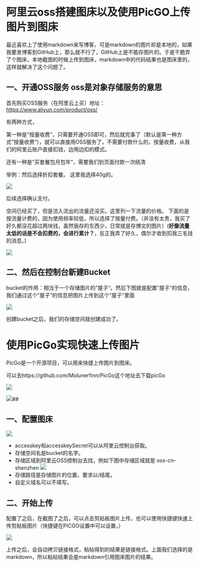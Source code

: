 # 阿里云oss搭建图床以及使用PicGO上传图片到图床



最近喜欢上了使用markdown来写博客，可是markdown的图片却是本地的，如果我要发博客到GitHub上，那么就不行了，GitHub上是不能存图片的。于是干脆弄了个图床，本地截图的时候上传到图床，markdown中的代码结果也是图床里的，这样就解决了这个问题了。

## 一、开通OSS服务    oss是对象存储服务的意思

   首先购买OSS服务（在阿里云上买）地址：https://www.aliyun.com/product/oss/

有两种方式，

第一种是”按量收费“，只需要开通OSS即可，然后就完事了（默认是第一种方式”按量收费“），就可以直接用OSS服务了，不需要付款什么的，按量收费，从我们的阿里云账户直接扣钱，边用边扣的模式。

还有一种是”买套餐包月包年“，需要我们到页面付款一次结清

举例：然后选择折扣套餐。
这里我选择40g的。

![](https://javaalliance.oss-cn-shenzhen.aliyuncs.com/img/20190423230307.png)

后续选择确认支付。



空间已经买了，但是流入流出的流量还没买。这里列一下流量的价格。
下面的是按流量计费的，因为使用频率较低，所以选择了按量付费。（并没有太贵，我买了好久都没花超过两块钱，虽然我存的东西少，日常就是存博文的图片）(**好像流量太低的话是不会扣费的，会进行累计？**，反正我弄了好久，偶尔才收到扣我三毛钱的消息。)

![](https://javaalliance.oss-cn-shenzhen.aliyuncs.com/img/20190423230532.png)



## 二、然后在控制台新建Bucket

bucket的作用：相当于一个存储图片的”屋子“。然后下图就是配置”屋子“的信息，我们通过这个”屋子“的信息把图片上传到这个”屋子“里面

![](https://javaalliance.oss-cn-shenzhen.aliyuncs.com/img/20190423230708.png)

创建bucket之后，我们的存储空间就创建成功了。



#              使用PicGo实现快速上传图片

PicGo是一个开源项目，可以用来快捷上传图片到图床。

可以去https://github.com/Molunerfinn/PicGo这个地址去下载picGo

![](https://javaalliance.oss-cn-shenzhen.aliyuncs.com/img/20190423231239.png)

![](https://javaalliance.oss-cn-shenzhen.aliyuncs.com/img/20190423231331.png)##





## 一、配置图床

![](https://javaalliance.oss-cn-shenzhen.aliyuncs.com/img/20190423231443.png)

- accesskey和accesskeySecret可以从阿里云控制台获取。
- 存储空间名是bucket的名字。
- 存储区域到阿里云OSS控制台去找，例如下图中存储区域就是 oss-cn-shenzhen
![](https://javaalliance.oss-cn-shenzhen.aliyuncs.com/img/20190423232226.png)
- 存储路径是存储图片的位置，要求以/结尾。
- 自定义域名可以不填写。



## 二、开始上传

配置了之后，在截图了之后，可以点击剪贴板图片上传，也可以使用快捷键快速上传剪贴板图片（快捷键在PICGO设置中可以设置，）

![](https://javaalliance.oss-cn-shenzhen.aliyuncs.com/img/20190423231816.png)

上传之后，会自动拷贝链接格式，粘帖得到的结果是链接格式。上面我们选择的是markdown，所以粘帖结果会是markdown引用图床图片的结果。
